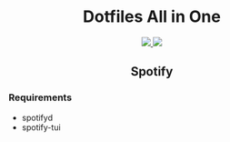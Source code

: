 <h1 align="center">Dotfiles All in One</h1>

<p align="center">
  <a href="#spotify">
    <img src="https://img.shields.io/badge/MacOS-monterey-7535CB.svg?style=flat-square"/>
  </a>
  <a href="#spotify">
    <img src="https://img.shields.io/badge/Spotify-1ED760?style=flat-squarefor-the-badge&logo=spotify&logoColor=white"/>
  </a>
</p>

<h2 id="spotify" align="center">Spotify</h2>
<h3>Requirements</h3>

- spotifyd
- spotify-tui
